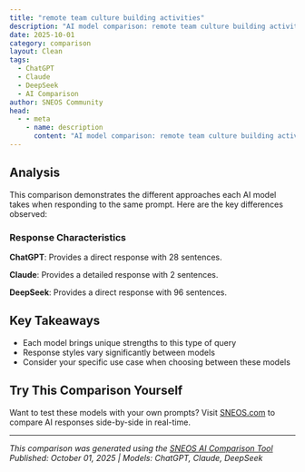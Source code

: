```yaml
---
title: "remote team culture building activities"
description: "AI model comparison: remote team culture building activities..."
date: 2025-10-01
category: comparison
layout: Clean
tags:
  - ChatGPT
  - Claude
  - DeepSeek
  - AI Comparison
author: SNEOS Community
head:
  - - meta
    - name: description
      content: "AI model comparison: remote team culture building activities..."
---
```


<ChatComparison
  title="remote team culture building activities"
  prompt="remote team culture building activities"
  :responses='{"ChatGPT": "Certainly! Building a strong culture in a remote team is crucial for teamwork, morale, and productivity. Here are several remote team culture-building activities you can incorporate:\n\n### 1. Virtual Coffee Breaks\nSchedule informal video calls where team members can chat about non-work topics, mimicking office water-cooler conversations.\n\n### 2. Online Team Trivia\nHost trivia sessions on general knowledge, company history, or fun themes. Use platforms like Kahoot! or Quizizz for interactivity.\n\n### 3. Remote Show and Tell\nTeam members take turns sharing something personal or interesting via video, such as a hobby, pet, or favorite book.\n\n### 4. Virtual Team Lunches\nArrange for food delivery to team members or have everyone bring their own and eat together via video call.\n\n### 5. Icebreaker Questions\nStart meetings with fun or thought-provoking questions to encourage sharing and connection.\n\n### 6. Recognize and Celebrate Achievements\nUse tools like Slack or Microsoft Teams to publicly acknowledge team accomplishments and milestones.\n\n### 7. Online Workshops and Learning Sessions\nHost skill-building or personal development workshops where team members can learn together.\n\n### 8. Virtual Escape Rooms or Games\nParticipate in online escape rooms, Pictionary, or other cooperative games that encourage teamwork.\n\n### 9. Wellness Challenges\nCreate challenges focused on fitness, mindfulness, or hydration where team members can motivate each other.\n\n### 10. Book or Media Club\nSelect a book, podcast, or show to experience together and discuss in scheduled sessions.\n\n### 11. Virtual Volunteering\nOrganize group participation in online volunteering opportunities that align with team values.\n\n### Tools to Facilitate These Activities:\n- Zoom, Microsoft Teams, Google Meet (video conferencing)\n- Slack, Discord (chat and recognition)\n- Kahoot!, Quizizz (interactive quizzes)\n- Miro, MURAL (collaborative brainstorming)\n\nWould you like me to provide a detailed plan or examples for any specific activity?", "Claude": "Here are effective remote team culture building activities organized by category:\n\n## Virtual Social Activities\n- **Coffee Chat Hours** - Informal video calls where team members can chat casually\n- **Virtual Lunch \u0026 Learns** - Team members share hobbies, skills, or interesting topics\n- **Online Game Sessions** - Trivia nights, Pictionary, Among Us, or online escape rooms\n- **Show \u0026 Tell** - Team members share pets, workspace setups, or personal collections\n- **Virtual Happy Hours** - End-of-week social calls with optional beverages\n\n## Collaboration \u0026 Problem-Solving\n- **Digital Scavenger Hunts** - Team-based challenges using online clues and tools\n- **Brainstorming Sessions** - Creative problem-solving on fun, non-work topics\n- **Team Cooking Challenge** - Everyone makes the same recipe and shares results\n- **Online Book Club** - Read and discuss books together monthly\n- **Skill Swaps** - Team members teach each other new skills virtually\n\n## Recognition \u0026 Celebration\n- **Virtual Awards Ceremony** - Recognize achievements with fun categories\n- **Milestone Celebrations** - Acknowledge work anniversaries, birthdays, project completions\n- **Success Story Sharing** - Regular sessions to highlight team wins\n- **Gratitude Circles** - Team members share appreciation for colleagues\n- **Theme Days** - Dress-up days, background contests, or desk decoration themes\n\n## Communication \u0026 Connection\n- **Team Vision Boarding** - Collaborate on digital mood boards for goals\n- **Two Truths and a Lie** - Classic icebreaker adapted for video calls\n- **Virtual Office Tours** - Team members show their home workspaces\n- **Podcast Club** - Listen to episodes together and discuss\n- **Online Workshops** - Learn new skills together as a team\n\n## Tips for Success\n- Keep activities voluntary and inclusive\n- Rotate timing to accommodate different time zones\n- Use various platforms (Zoom, Slack, Miro, etc.)\n- Get team input on preferred activities\n- Make it regular but not overwhelming\n\nWould you like me to elaborate on any specific category or activity?", "DeepSeek": "Of course! Building a strong, cohesive culture in a remote team is one of the biggest challenges and opportunities for modern leaders. It requires intentionality, creativity, and consistency.\n\nThe goal is to move beyond simple \u0022fun activities\u0022 and create rituals and experiences that foster **Connection, Communication, and Shared Identity.**\n\nHere is a comprehensive guide to remote team culture-building activities, categorized by their primary purpose.\n\n---\n\n### Category 1: For Connection \u0026 Psychological Safety\n*(Goal: Build trust and help team members see each other as whole people, not just avatars.)*\n\n1. **Virtual Coffee / Water Cooler Chats:**\n * **How it works:** Use a tool like Donut (Slack integration) or manually pair team members randomly each week or month for a casual 20-30 minute video call.\n * **Why it works:** Recreates the spontaneous office kitchen conversations. Provide optional conversation starters like \u0022What\u0027s the best thing you cooked recently?\u0022 or \u0022What\u0027s a hobby you\u0027ve picked up?\u0022\n\n2. **\u0022Show \u0026 Tell\u0022 Sessions:**\n * **How it works:** Dedicate a monthly team meeting for a volunteer to share something they\u0027re passionate about. This could be a pet, a favorite book, a piece of art they created, a tour of their garden, or their favorite video game.\n * **Why it works:** It builds vulnerability and allows people to share their identity outside of work.\n\n3. **Personal Maps:**\n * **How it works:** In a workshop setting, each person draws a simple map of their life, placing themselves in the center and creating branches for key areas (e.g., Family, Hobbies, Travel, Goals, Background). They then share it with the team.\n * **Why it works:** A powerful visual tool from Management 3.0 that quickly builds deep empathy and understanding.\n\n4. **\u0022Five Facts\u0022 Icebreaker:**\n * **How it works:** At the start of a meeting, everyone lists five facts about themselves\u2014four true and one false. The team guesses which one is the lie.\n * **Why it works:** It\u0027s a fun, low-stakes game that reveals personal stories and sparks conversation.\n\n---\n\n### Category 2: For Communication \u0026 Collaboration\n*(Goal: Strengthen how the team works together and solves problems.)*\n\n1. **\u0022Working Together\u0022 Agreement Workshop:**\n * **How it works:** Facilitate a session where the team co-creates a \u0022Team Charter\u0022 or \u0022Working Agreement.\u0022 Discuss questions like: What are our core hours? What\u0027s our expected response time on Slack/Email? How do we prefer to give feedback? When do we use a call vs. a message?\n * **Why it works:** It proactively sets norms, reduces friction, and ensures everyone is on the same page.\n\n2. **Virtual Escape Room:**\n * **How it works:** Many companies offer hosted virtual escape rooms designed for remote teams. They require collaboration, communication, and creative problem-solving under time pressure.\n * **Why it works:** It\u0027s a high-energy, shared goal-oriented activity that directly translates teamwork skills.\n\n3. **Collaborative Playlists:**\n * **How it works:** Create a team playlist on Spotify or YouTube Music where everyone can add their favorite \u0022focus\u0022 or \u0022energy\u0022 tracks.\n * **Why it works:** It\u0027s a low-effort, ongoing way to share tastes and create a shared auditory environment, even when working alone.\n\n4. **Peer Learning Sessions:**\n * **How it works:** Have team members take turns teaching a skill to the rest of the group. This can be work-related (a new coding shortcut, a sales technique) or personal (how to make sourdough, basic guitar chords).\n * **Why it works:** It fosters a culture of learning, showcases hidden talents, and positions everyone as both a teacher and a student.\n\n---\n\n### Category 3: For Fun \u0026 Shared Experiences\n*(Goal: Create joy and shared memories, which are the bedrock of culture.)*\n\n1. **Online Game \u0026 Trivia Nights:**\n * **How it works:** Use platforms like **Jackbox Games** (easy, just need a browser), **Kahoot!** for trivia, **Codenames** (online version), or **Among Us**.\n * **Why it works:** Pure, unadulterated fun. Laughter is a powerful bonding agent.\n\n2. **Virtual Happy Hours / Lunches:**\n * **How it works:** Schedule a non-work video call. To make it engaging, add a theme: Cocktail Making (send a recipe in advance), Taco Tuesday, or \u0022Show Us Your Mug\u0022 (favorite coffee mug).\n * **Pro Tip:** Have a facilitator to prevent awkward silences. Use breakout rooms for larger groups to keep conversations flowing.\n\n3. **Talent Show or \u0022Crappy Craft\u0022 Night:**\n * **How it works:** Host a virtual talent show for those who want to participate. For a lower-pressure version, do a \u0022crappy craft\u0022 night where everyone follows the same simple tutorial (e.g., origami, drawing) with hilarious results.\n * **Why it works:** Encourages creativity and not taking ourselves too seriously.\n\n4. **Photo Sharing Challenges:**\n * **How it works:** Create a theme-based channel in Slack/Teams (e.g., #pets-of-our-company, #my-workspace-view, #best-walk-this-week). Encourage people to share photos.\n * **Why it works:** Provides a continuous, asynchronous peek into each other\u0027s lives and worlds.\n\n---\n\n### Category 4: For Recognition \u0026 Shared Purpose\n*(Goal: Reinforce values, celebrate wins, and remind the team *why* they do what they do.)*\n\n1. **\u0022Shout-Outs\u0022 Channel:**\n * **How it works:** Dedicate a public channel solely for peer-to-peer recognition. Encourage people to give specific shout-outs when a colleague helps them or does great work.\n * **Why it works:** It creates a culture of appreciation and makes recognition visible to all.\n\n2. **Virtual \u0022Wall of Fame\u0022:**\n * **How it works:** Use a digital whiteboard like Miro or Mural to create a space where team wins, client compliments, and personal milestones are celebrated visually.\n * **Why it works:** A lasting, visual artifact of the team\u0027s collective achievements.\n\n3. **\u0022Value Champion\u0022 Award:**\n * **How it works:** Each month, recognize someone who exemplified one of the company\u0027s core values. The reward can be a small gift card, a public feature in the newsletter, or just heartfelt praise.\n * **Why it works:** It directly ties culture to the company\u0027s core values and reinforces desired behaviors.\n\n4. **Virtual Volunteer Day:**\n * **How it works:** Give the team a paid day off to volunteer in their local communities. Then, host a call for everyone to share what they did and who they helped.\n * **Why it works:** Builds a sense of shared purpose and social responsibility, which is a powerful cultural unifier.\n\n---\n\n### Key Principles for Success:\n\n* **Don\u0027t Mandate Fun:** Make activities optional. Forced fun is not fun.\n* **Be Inclusive:** Consider different time zones, cultures, and introvert/extrovert preferences. Offer asynchronous options.\n* **Start Small:** You don\u0027t need a elaborate game night every week. A simple, consistent virtual coffee program can be more effective.\n* **Get Feedback \u0026 Iterate:** Ask the team what they enjoy! Use polls to choose the next activity.\n* **Leadership Participation:** Leaders must actively participate. If the manager never shows up, it signals that culture isn\u0027t a priority.\n\nBy mixing and matching these activities and focusing on the underlying principles of trust and connection, you can build a remote team culture that is not only productive but also resilient, engaged, and genuinely great to be a part of."}' 
  published-date="16:14"
/>

## Analysis

This comparison demonstrates the different approaches each AI model takes when responding to the same prompt. Here are the key differences observed:

### Response Characteristics

**ChatGPT**: Provides a direct response with 28 sentences. 

**Claude**: Provides a detailed response with 2 sentences. 

**DeepSeek**: Provides a direct response with 96 sentences. 

## Key Takeaways

- Each model brings unique strengths to this type of query
- Response styles vary significantly between models
- Consider your specific use case when choosing between these models

## Try This Comparison Yourself

Want to test these models with your own prompts? Visit [SNEOS.com](https://sneos.com) to compare AI responses side-by-side in real-time.

---

*This comparison was generated using the [SNEOS AI Comparison Tool](https://sneos.com)*
*Published: October 01, 2025 | Models: ChatGPT, Claude, DeepSeek*
